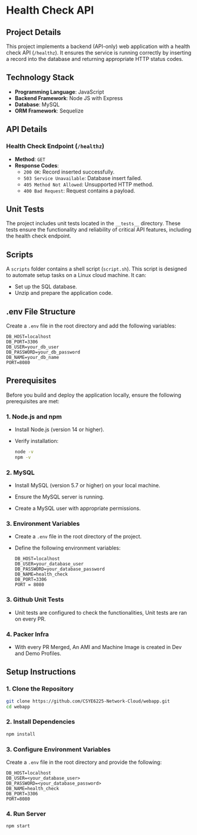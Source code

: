 # Health Check API

## Project Details
This project implements a backend (API-only) web application with a health check API (`/healthz`). It ensures the service is running correctly by inserting a record into the database and returning appropriate HTTP status codes.

## Technology Stack
- **Programming Language**: JavaScript
- **Backend Framework**: Node JS with Express
- **Database**: MySQL
- **ORM Framework**: Sequelize

## API Details

### Health Check Endpoint (`/healthz`)
- **Method**: `GET`
- **Response Codes**:
  - `200 OK`: Record inserted successfully.
  - `503 Service Unavailable`: Database insert failed.
  - `405 Method Not Allowed`: Unsupported HTTP method.
  - `400 Bad Request`: Request contains a payload.

## Unit Tests
The project includes unit tests located in the `__tests__` directory. These tests ensure the functionality and reliability of critical API features, including the health check endpoint.

## Scripts
A `scripts` folder contains a shell script (`script.sh`). This script is designed to automate setup tasks on a Linux cloud machine. It can:
- Set up the SQL database.
- Unzip and prepare the application code.

## .env File Structure
Create a `.env` file in the root directory and add the following variables:

```env
DB_HOST=localhost
DB_PORT=3306
DB_USER=your_db_user
DB_PASSWORD=your_db_password
DB_NAME=your_db_name
PORT=8080
```

## Prerequisites

Before you build and deploy the application locally, ensure the following prerequisites are met:

### 1. Node.js and npm

   - Install Node.js (version 14 or higher).

   - Verify installation:
     ```bash
     node -v
     npm -v
     ```

### 2. MySQL

   - Install MySQL (version 5.7 or higher) on your local machine.

   - Ensure the MySQL server is running.

   - Create a MySQL user with appropriate permissions.

### 3. Environment Variables

   - Create a `.env` file in the root directory of the project.

   - Define the following environment variables:
     ```plaintext
     DB_HOST=localhost
     DB_USER=your_database_user
     DB_PASSWORD=your_database_password
     DB_NAME=health_check
     DB_PORT=3306
     PORT = 8080
     ```
### 3. Github Unit Tests

   - Unit tests are configured to check the functionalities, Unit tests are ran on every PR.

### 4. Packer Infra

   - With every PR Merged, An AMI and Machine Image is created in Dev and Demo Profiles.

## Setup Instructions

### 1. Clone the Repository

   ```bash
   git clone https://github.com/CSYE6225-Network-Cloud/webapp.git
   cd webapp
   ```

### 2. Install Dependencies

   ```bash
   npm install
   ```

### 3. Configure Environment Variables

   Create a `.env` file in the root directory and provide the following:

   ```plaintext
   DB_HOST=localhost
   DB_USER=<your_database_user>
   DB_PASSWORD=<your_database_password>
   DB_NAME=health_check
   DB_PORT=3306
   PORT=8080
   ```

### 4. Run Server

   ```bash
   npm start
   ```
